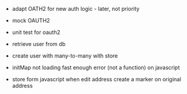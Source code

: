 - adapt OATH2 for new auth logic - later, not priority
- mock OAUTH2
- unit test for oauth2


- retrieve user from db
- create user with many-to-many with store

- initMap not loading fast enough error (not a function) on javascript

- store form javascript when edit address create a marker on original address
